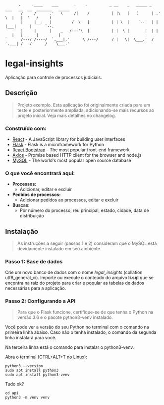 ```
      .     .____    ___       .    .          _ __    _   _____ _   ___   __  __  _______   _____
       /     /      .'   \     /|    /          | |\   |   (      | .'   \  |   |  '   /     (     
       |     |__.   |         /  \   |          | | \  |    `--.  | |       |___|      |      `--. 
       |     |      |    _   /---'\  |          | |  \ |       |  | |    _  |   |      |         | 
       /---/ /----/  `.___|,'      \ /---/      / |   \|  \___.'  /  `.___| /   /      /    \___.' 
```                                                                                             
# legal-insights
Aplicação para controle de processos judiciais.

## Descrição
> Projeto exemplo. Esta aplicação foi originalmente criada para um teste e posteriormente ampliada, adicionando-se mais recursos ao projeto inicial. Veja mais detalhes no changelog.

### Construído com:

* [React](https://reactjs.org/) - A JavaScript library for building user interfaces
* [Flask](http://flask.pocoo.org/) - Flask is a microframework for Python
* [React Bootstrap](https://react-bootstrap.github.io/) - The most popular front-end framework
* [Axios](https://github.com/axios/axios) - Promise based HTTP client for the browser and node.js
* [MySQL](https://www.mysql.com/) -  The world's most popular open source database

### O que você encontrará aqui:
* **Processos:**
  * Adicionar, editar e excluir
* **Pedidos de processos:**
  * Adicionar pedidos ao processos, editar e excluir
* **Buscas**:
  * Por número do processo, réu principal, estado, cidade, data de distribuição

## Instalação
> As instruções a seguir (passos 1 e 2) consideram que o MySQL está devidamente instalado em seu ambiente.
### Passo 1: Base de dados
Crie um novo banco de dados com o nome *legal_insights* (collation utf8_general_ci).
Importe ou execute o conteúdo do arquivo **li.sql** que se encontra na raiz do projeto para criar e popular as tabelas de dados necessárias para a aplicação.
### Passo 2: Configurando a API
> Para que o Flask funcione, certifique-se de que tenha o Python na versão 3.6 e o pacote python3-venv instalado.

Você pode ver a versão do seu Python no terminal com o comando na primeira linha abaixo. Caso não o tenha instalado, o comando da segunda linha instalará para você.

Na terceira linha está o comando para instalar o python3-venv.

Abra o terminal (CTRL+ALT+T no Linux):
```
python3 --version
sudo apt install python3
sudo apt install python3-venv
```

Tudo ok?
```
cd api
python3 -m venv venv
```

